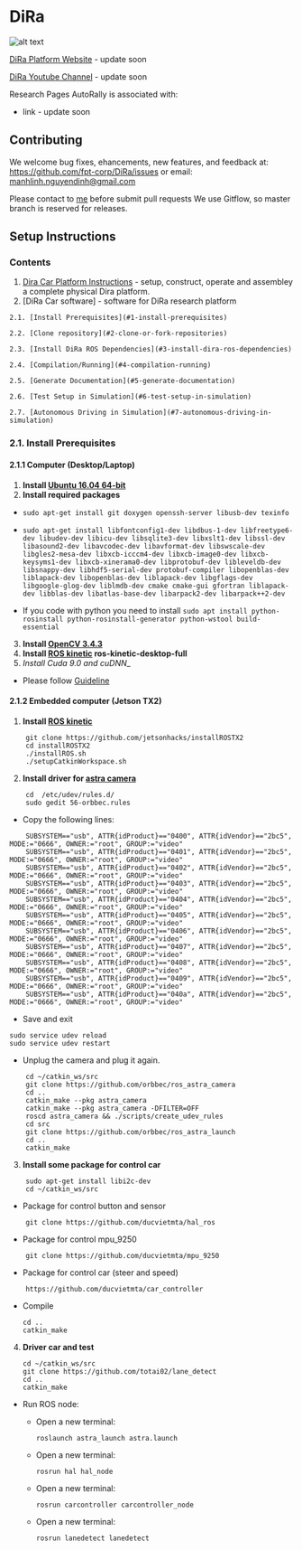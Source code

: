 # DiRa

![alt text](https://github.com/fpt-corp/DiRa/blob/master/Image_Resource/Digital_Race_Car_1.jpg "Platform image")


[DiRa Platform Website](link) - update soon

[DiRa Youtube Channel](link) - update soon

Research Pages AutoRally is associated with:
  * link - update soon

## Contributing

We welcome bug fixes, ehancements, new features, and feedback at: https://github.com/fpt-corp/DiRa/issues or email: manhlinh.nguyendinh@gmail.com

Please contact to [me](manhlinh.nguyendinh@gmail.com) before submit pull requests 
We use Gitflow, so master branch is reserved for releases.

## Setup Instructions

### Contents
1.   [Dira Car Platform Instructions](https://github.com/fpt-corp/DiRa/tree/master/DiRa_Digital_Race_Platform_Instruction) - setup, construct, operate and assembley a complete physical Dira platform.
2.   [DiRa Car software] - software for DiRa research platform 

	2.1. [Install Prerequisites](#1-install-prerequisites)

	2.2. [Clone repository](#2-clone-or-fork-repositories)

	2.3. [Install DiRa ROS Dependencies](#3-install-dira-ros-dependencies)

	2.4. [Compilation/Running](#4-compilation-running)

	2.5. [Generate Documentation](#5-generate-documentation)

	2.6. [Test Setup in Simulation](#6-test-setup-in-simulation)

	2.7. [Autonomous Driving in Simulation](#7-autonomous-driving-in-simulation)

### 2.1. Install Prerequisites
#### 2.1.1 Computer (Desktop/Laptop)
1. __Install [Ubuntu 16.04 64-bit](https://www.ubuntu.com/download/desktop)__
2. __Install required packages__
    
* ```sudo apt-get install git doxygen openssh-server libusb-dev texinfo```

* ```sudo apt-get install libfontconfig1-dev libdbus-1-dev libfreetype6-dev libudev-dev libicu-dev libsqlite3-dev libxslt1-dev libssl-dev libasound2-dev libavcodec-dev libavformat-dev libswscale-dev libgles2-mesa-dev libxcb-icccm4-dev libxcb-image0-dev libxcb-keysyms1-dev libxcb-xinerama0-dev libprotobuf-dev libleveldb-dev libsnappy-dev libhdf5-serial-dev protobuf-compiler libopenblas-dev liblapack-dev libopenblas-dev liblapack-dev libgflags-dev libgoogle-glog-dev liblmdb-dev cmake cmake-gui gfortran liblapack-dev libblas-dev libatlas-base-dev libarpack2-dev libarpack++2-dev```
* If you code with python you need to install ```sudo apt install python-rosinstall python-rosinstall-generator python-wstool build-essential```

3. __Install [OpenCV 3.4.3](https://github.com/opencv/opencv/archive/3.4.3.zip)__
4. __Install [ROS kinetic](http://www.ros.org/install/) ros-kinetic-desktop-full__
5. __Install Cuda_ 9.0 and cuDNN__

* Please follow [Guideline](https://github.com/fpt-corp/DiRa/blob/master/DiRa_Digital_Race_Software/Jetson_TX2/Document/cuda_installation_on_ubuntu_18.md)

#### 2.1.2 Embedded computer (Jetson TX2)
1. __Install [ROS kinetic](https://github.com/jetsonhacks/installROSTX2)__

```
	git clone https://github.com/jetsonhacks/installROSTX2
	cd installROSTX2
	./installROS.sh
	./setupCatkinWorkspace.sh
```
2. __Install driver for [astra camera](http://wiki.ros.org/astra_camera)__
```
	cd  /etc/udev/rules.d/
	sudo gedit 56-orbbec.rules
```

* Copy the following lines:

```
	SUBSYSTEM=="usb", ATTR{idProduct}=="0400", ATTR{idVendor}=="2bc5", MODE:="0666", OWNER:="root", GROUP:="video"
	SUBSYSTEM=="usb", ATTR{idProduct}=="0401", ATTR{idVendor}=="2bc5", MODE:="0666", OWNER:="root", GROUP:="video"
	SUBSYSTEM=="usb", ATTR{idProduct}=="0402", ATTR{idVendor}=="2bc5", MODE:="0666", OWNER:="root", GROUP:="video"
	SUBSYSTEM=="usb", ATTR{idProduct}=="0403", ATTR{idVendor}=="2bc5", MODE:="0666", OWNER:="root", GROUP:="video"
	SUBSYSTEM=="usb", ATTR{idProduct}=="0404", ATTR{idVendor}=="2bc5", MODE:="0666", OWNER:="root", GROUP:="video"
	SUBSYSTEM=="usb", ATTR{idProduct}=="0405", ATTR{idVendor}=="2bc5", MODE:="0666", OWNER:="root", GROUP:="video"
	SUBSYSTEM=="usb", ATTR{idProduct}=="0406", ATTR{idVendor}=="2bc5", MODE:="0666", OWNER:="root", GROUP:="video"
	SUBSYSTEM=="usb", ATTR{idProduct}=="0407", ATTR{idVendor}=="2bc5", MODE:="0666", OWNER:="root", GROUP:="video"
	SUBSYSTEM=="usb", ATTR{idProduct}=="0408", ATTR{idVendor}=="2bc5", MODE:="0666", OWNER:="root", GROUP:="video"
	SUBSYSTEM=="usb", ATTR{idProduct}=="0409", ATTR{idVendor}=="2bc5", MODE:="0666", OWNER:="root", GROUP:="video"
	SUBSYSTEM=="usb", ATTR{idProduct}=="040a", ATTR{idVendor}=="2bc5", MODE:="0666", OWNER:="root", GROUP:="video"
```
* Save and exit

```
sudo service udev reload
sudo service udev restart
```

* Unplug the camera and plug it again.

```
	cd ~/catkin_ws/src
	git clone https://github.com/orbbec/ros_astra_camera
	cd ..
	catkin_make --pkg astra_camera
	catkin_make --pkg astra_camera -DFILTER=OFF
	roscd astra_camera && ./scripts/create_udev_rules
	cd src
	git clone https://github.com/orbbec/ros_astra_launch
	cd ..
	catkin_make
```

3. __Install some package for control car__
```
	sudo apt-get install libi2c-dev
	cd ~/catkin_ws/src
```
* Package for control button and sensor
```
	git clone https://github.com/ducvietmta/hal_ros
```
* Package for control mpu_9250
```
	git clone https://github.com/ducvietmta/mpu_9250
```
* Package for control car (steer and speed)
```
	https://github.com/ducvietmta/car_controller
```
* Compile

	```
	cd ..
	catkin_make
	```
4. __Driver car and test__

	```
	cd ~/catkin_ws/src
	git clone https://github.com/totai02/lane_detect
	cd ..
	catkin_make
	```

* Run ROS node:

	* Open a new terminal:

		```roslaunch astra_launch astra.launch```

	* Open a new terminal:

		```rosrun hal hal_node```

	* Open a new terminal:

		```rosrun carcontroller carcontroller_node```

	* Open a new terminal:

		```rosrun lanedetect lanedetect```
